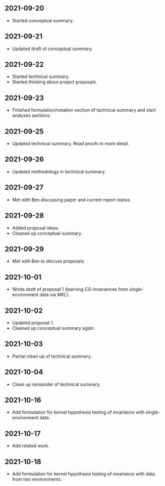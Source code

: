 ## 2021-09-20

* Started conceptual summary.

## 2021-09-21

* Updated draft of conceptual summary.

## 2021-09-22

* Started technical summary.
* Started thinking about project proposals.

## 2021-09-23

* Finished formulation/notation section of technical summary and start analyses sections.

## 2021-09-25

* Updated technical summary. Read proofs in more detail.

## 2021-09-26

* Updated methodology in technical summary.

## 2021-09-27

* Met with Ben discussing paper and current report status.

## 2021-09-28

* Added proposal ideas.
* Cleaned up conceptual summary.

## 2021-09-29

* Met with Ben to discuss proposals.

## 2021-10-01

* Wrote draft of proposal 1 (learning CG-invariances from single-environment data via MKL).

## 2021-10-02

* Updated proposal 1.
* Cleaned up conceptual summary again.

## 2021-10-03

* Partial clean up of technical summary.

## 2021-10-04

* Clean up remainder of technical summary.

## 2021-10-16

* Add formulation for kernel hypothesis testing of invariance with single-environment data.

## 2021-10-17

* Add related work.

## 2021-10-18

* Add formulation for kernel hypothesis testing of invariance with data from two environments.